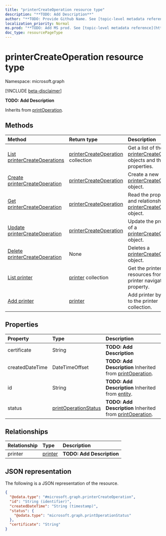 ```yaml
---
title: "printerCreateOperation resource type"
description: "**TODO: Add Description**"
author: "**TODO: Provide Github Name. See [topic-level metadata reference](https://msgo.azurewebsites.net/add/document/guidelines/metadata.html#topic-level-metadata)**"
localization_priority: Normal
ms.prod: "**TODO: Add MS prod. See [topic-level metadata reference](https://msgo.azurewebsites.net/add/document/guidelines/metadata.html#topic-level-metadata)**"
doc_type: resourcePageType
---
```


# printerCreateOperation resource type

Namespace: microsoft.graph

[!INCLUDE [beta-disclaimer](../../includes/beta-disclaimer.md)]

**TODO: Add Description**


Inherits from [printOperation](../resources/printoperation.md).

## Methods
|Method|Return type|Description|
|:---|:---|:---|
|[List printerCreateOperations](../api/printercreateoperation-list.md)|[printerCreateOperation](../resources/printercreateoperation.md) collection|Get a list of the [printerCreateOperation](../resources/printercreateoperation.md) objects and their properties.|
|[Create printerCreateOperation](../api/printercreateoperation-create.md)|[printerCreateOperation](../resources/printercreateoperation.md)|Create a new [printerCreateOperation](../resources/printercreateoperation.md) object.|
|[Get printerCreateOperation](../api/printercreateoperation-get.md)|[printerCreateOperation](../resources/printercreateoperation.md)|Read the properties and relationships of a [printerCreateOperation](../resources/printercreateoperation.md) object.|
|[Update printerCreateOperation](../api/printercreateoperation-update.md)|[printerCreateOperation](../resources/printercreateoperation.md)|Update the properties of a [printerCreateOperation](../resources/printercreateoperation.md) object.|
|[Delete printerCreateOperation](../api/printercreateoperation-delete.md)|None|Deletes a [printerCreateOperation](../resources/printercreateoperation.md) object.|
|[List printer](../api/printercreateoperation-list-printer.md)|[printer](../resources/printer.md) collection|Get the printer resources from the printer navigation property.|
|[Add printer](../api/printercreateoperation-post-printer.md)|[printer](../resources/printer.md)|Add printer by posting to the printer collection.|

## Properties
|Property|Type|Description|
|:---|:---|:---|
|certificate|String|**TODO: Add Description**|
|createdDateTime|DateTimeOffset|**TODO: Add Description** Inherited from [printOperation](../resources/printoperation.md).|
|id|String|**TODO: Add Description** Inherited from [entity](../resources/entity.md).|
|status|[printOperationStatus](../resources/printoperationstatus.md)|**TODO: Add Description** Inherited from [printOperation](../resources/printoperation.md).|

## Relationships
|Relationship|Type|Description|
|:---|:---|:---|
|printer|[printer](../resources/printer.md)|**TODO: Add Description**|

## JSON representation
The following is a JSON representation of the resource.
<!-- {
  "blockType": "resource",
  "keyProperty": "id",
  "@odata.type": "microsoft.graph.printerCreateOperation",
  "baseType": "microsoft.graph.printOperation",
  "openType": false
}
-->
``` json
{
  "@odata.type": "#microsoft.graph.printerCreateOperation",
  "id": "String (identifier)",
  "createdDateTime": "String (timestamp)",
  "status": {
    "@odata.type": "microsoft.graph.printOperationStatus"
  },
  "certificate": "String"
}
```

